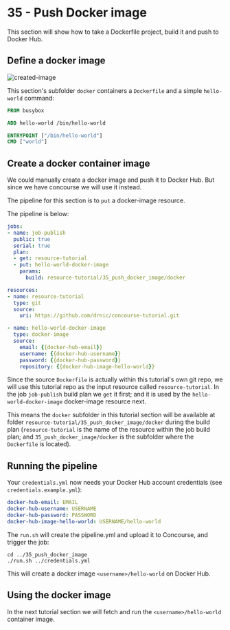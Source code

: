 35 - Push Docker image
======================

This section will show how to take a Dockerfile project, build it and push to Docker Hub.

Define a docker image
---------------------

![created-image](http://cl.ly/image/2g3T2s0G0z2b/drnic_hello-world_image.png)

This section's subfolder `docker` containers a `Dockerfile` and a simple `hello-world` command:

```dockerfile
FROM busybox

ADD hello-world /bin/hello-world

ENTRYPOINT ["/bin/hello-world"]
CMD ["world"]
```

Create a docker container image
-------------------------------

We could manually create a docker image and push it to Docker Hub. But since we have concourse we will use it instead.

The pipeline for this section is to `put` a docker-image resource.

The pipeline is below:

```yaml
jobs:
- name: job-publish
  public: true
  serial: true
  plan:
  - get: resource-tutorial
  - put: hello-world-docker-image
    params:
      build: resource-tutorial/35_push_docker_image/docker

resources:
- name: resource-tutorial
  type: git
  source:
    uri: https://github.com/drnic/concourse-tutorial.git

- name: hello-world-docker-image
  type: docker-image
  source:
    email: {{docker-hub-email}}
    username: {{docker-hub-username}}
    password: {{docker-hub-password}}
    repository: {{docker-hub-image-hello-world}}
```

Since the source `Dockerfile` is actually within this tutorial's own git repo, we will use this tutorial repo as the input resource called `resource-tutorial`. In the job `job-publish` build plan we `get` it first; and it is used by the `hello-world-docker-image` docker-image resource next.

This means the `docker` subfolder in this tutorial section will be available at folder `resource-tutorial/35_push_docker_image/docker` during the build plan (`resource-tutorial` is the name of the resource within the job build plan; and `35_push_docker_image/docker` is the subfolder where the `Dockerfile` is located).

Running the pipeline
--------------------

Your `credentials.yml` now needs your Docker Hub account credentials (see `credentials.example.yml`\):

```yaml
docker-hub-email: EMAIL
docker-hub-username: USERNAME
docker-hub-password: PASSWORD
docker-hub-image-hello-world: USERNAME/hello-world
```

The `run.sh` will create the pipeline.yml and upload it to Concourse,
and trigger the job:

```
cd ../35_push_docker_image
./run.sh ../credentials.yml
```

This will create a docker image `<username>/hello-world` on Docker Hub.

Using the docker image
----------------------

In the next tutorial section we will fetch and run the `<username>/hello-world` container image.
